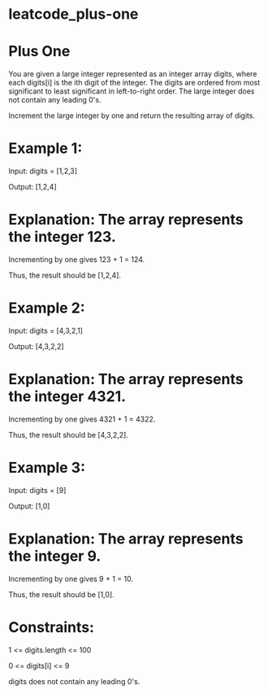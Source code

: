 # leatcode_plus-one

# Plus One


You are given a large integer represented as an integer array digits, where each digits[i] is the ith digit of the integer. The digits are ordered from most significant to least significant in left-to-right order. The large integer does not contain any leading 0's.



Increment the large integer by one and return the resulting array of digits.

 

# Example 1:


Input: digits = [1,2,3]


Output: [1,2,4]


# Explanation: The array represents the integer 123.


Incrementing by one gives 123 + 1 = 124.


Thus, the result should be [1,2,4].


# Example 2:


Input: digits = [4,3,2,1]


Output: [4,3,2,2]



# Explanation: The array represents the integer 4321.




Incrementing by one gives 4321 + 1 = 4322.



Thus, the result should be [4,3,2,2].


# Example 3:




Input: digits = [9]


Output: [1,0]


# Explanation: The array represents the integer 9.


Incrementing by one gives 9 + 1 = 10.


Thus, the result should be [1,0].
 

# Constraints:


1 <= digits.length <= 100


0 <= digits[i] <= 9


digits does not contain any leading 0's.
